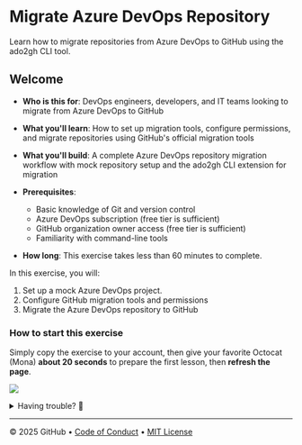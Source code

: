 # Migrate Azure DevOps Repository

Learn how to migrate repositories from Azure DevOps to GitHub using the ado2gh CLI tool.

## Welcome

- **Who is this for**: DevOps engineers, developers, and IT teams looking to migrate from Azure DevOps to GitHub
- **What you'll learn**: How to set up migration tools, configure permissions, and migrate repositories using GitHub's official migration tools
- **What you'll build**: A complete Azure DevOps repository migration workflow with mock repository setup and the ado2gh CLI extension for migration
- **Prerequisites**:

  - Basic knowledge of Git and version control
  - Azure DevOps subscription (free tier is sufficient)
  - GitHub organization owner access (free tier is sufficient)
  - Familiarity with command-line tools

- **How long**: This exercise takes less than 60 minutes to complete.

In this exercise, you will:

1. Set up a mock Azure DevOps project.
1. Configure GitHub migration tools and permissions
1. Migrate the Azure DevOps repository to GitHub

### How to start this exercise

Simply copy the exercise to your account, then give your favorite Octocat (Mona) **about 20 seconds** to prepare the first lesson, then **refresh the page**.

<!--  Exercise template for Azure DevOps repository migration -->

[![](https://img.shields.io/badge/Copy%20Exercise-%E2%86%92-1f883d?style=for-the-badge&logo=github&labelColor=197935)](https://github.com/new?template_owner=skills&template_name=migrate-ado-repository&owner=%40me&name=skills-migrate-ado-repository&description=Exercise:+Migrate+Azure+DevOps+Repository+to+GitHub&visibility=public)

<details>
<summary>Having trouble? 🤷</summary><br/>

When copying the exercise, we recommend the following settings:

- For owner, choose your personal account or an organization to host the repository.

- We recommend creating a public repository, since private repositories will use Actions minutes.

If the exercise isn't ready in 20 seconds, please check the [Actions](../../actions) tab.

- Check to see if a job is running. Sometimes it simply takes a bit longer.

- If the page shows a failed job, please submit an issue. Nice, you found a bug! 🐛

</details>

---

&copy; 2025 GitHub &bull; [Code of Conduct](https://www.contributor-covenant.org/version/2/1/code_of_conduct/code_of_conduct.md) &bull; [MIT License](https://gh.io/mit)
